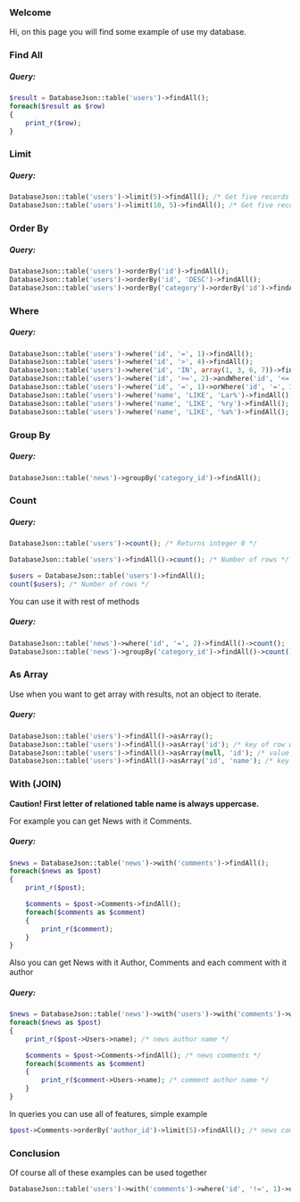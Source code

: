### Welcome

Hi, on this page you will find some example of use my database.

### Find All

##### Query:
```php
$result = DatabaseJson::table('users')->findAll();
foreach($result as $row)
{
    print_r($row);
}
```
### Limit

##### Query:
```php
DatabaseJson::table('users')->limit(5)->findAll(); /* Get five records */
DatabaseJson::table('users')->limit(10, 5)->findAll(); /* Get five records from 10th */
```
### Order By

##### Query:
```php
DatabaseJson::table('users')->orderBy('id')->findAll();
DatabaseJson::table('users')->orderBy('id', 'DESC')->findAll();
DatabaseJson::table('users')->orderBy('category')->orderBy('id')->findAll(); /* Order by multiple fields */
```
### Where

##### Query:
```php
DatabaseJson::table('users')->where('id', '=', 1)->findAll();
DatabaseJson::table('users')->where('id', '>', 4)->findAll();
DatabaseJson::table('users')->where('id', 'IN', array(1, 3, 6, 7))->findAll();
DatabaseJson::table('users')->where('id', '>=', 2)->andWhere('id', '<=', 7)->findAll();
DatabaseJson::table('users')->where('id', '=', 1)->orWhere('id', '=', 3)->findAll();
DatabaseJson::table('users')->where('name', 'LIKE', 'Lar%')->findAll();
DatabaseJson::table('users')->where('name', 'LIKE', '%ry')->findAll();
DatabaseJson::table('users')->where('name', 'LIKE', '%a%')->findAll();
```
### Group By

##### Query:
```php
DatabaseJson::table('news')->groupBy('category_id')->findAll();
```
### Count

##### Query:
```php
DatabaseJson::table('users')->count(); /* Returns integer 0 */

DatabaseJson::table('users')->findAll()->count(); /* Number of rows */

$users = DatabaseJson::table('users')->findAll();
count($users); /* Number of rows */
```
You can use it with rest of methods
##### Query:
```php
DatabaseJson::table('news')->where('id', '=', 2)->findAll()->count();
DatabaseJson::table('news')->groupBy('category_id')->findAll()->count();
```
### As Array

 Use when you want to get array with results, not an object to iterate. 
##### Query:
```php
DatabaseJson::table('users')->findAll()->asArray();
DatabaseJson::table('users')->findAll()->asArray('id'); /* key of row will be an ID */
DatabaseJson::table('users')->findAll()->asArray(null, 'id'); /* value of row will be an ID */
DatabaseJson::table('users')->findAll()->asArray('id', 'name'); /* key of row will be an ID and value will be a name of user */
```
### With (JOIN)

<b>Caution! First letter of relationed table name is always uppercase.</b>

For example you can get News with it Comments. 
##### Query:
```php
$news = DatabaseJson::table('news')->with('comments')->findAll();
foreach($news as $post)
{
    print_r($post);

    $comments = $post->Comments->findAll();
    foreach($comments as $comment)
    {
        print_r($comment);
    }
}
```

Also you can get News with it Author, Comments and each comment with it author
##### Query:
```php
$news = DatabaseJson::table('news')->with('users')->with('comments')->with('comments:users')->findAll();
foreach($news as $post)
{
    print_r($post->Users->name); /* news author name */

    $comments = $post->Comments->findAll(); /* news comments */
    foreach($comments as $comment)
    {
        print_r($comment->Users->name); /* comment author name */
    }
}
```
In queries you can use all of features, simple example
```php
$post->Comments->orderBy('author_id')->limit(5)->findAll(); /* news comments */
```

### Conclusion

Of course all of these examples can be used together
```php
DatabaseJson::table('users')->with('comments')->where('id', '!=', 1)->orderBy('name')->limit(15)->findAll()->asArray();
``` 